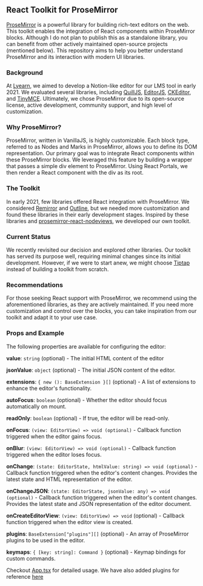 ## React Toolkit for ProseMirror

[ProseMirror](https://prosemirror.net/) is a powerful library for building rich-text editors on the web. This toolkit enables the integration of React components within ProseMirror blocks. Although I do not plan to publish this as a standalone library, you can benefit from other actively maintained open-source projects (mentioned below). This repository aims to help you better understand ProseMirror and its interaction with modern UI libraries.

### Background

At [Lyearn](https://www.lyearn.com/), we aimed to develop a Notion-like editor for our LMS tool in early 2021. We evaluated several libraries, including [QuillJS](https://quilljs.com/), [EditorJS](https://editorjs.io/), [CKEditor](https://ckeditor.com/), and [TinyMCE](https://www.tiny.cloud/). Ultimately, we chose ProseMirror due to its open-source license, active development, community support, and high level of customization.

### Why ProseMirror?

ProseMirror, written in VanillaJS, is highly customizable. Each block type, referred to as Nodes and Marks in ProseMirror, allows you to define its DOM representation. Our primary goal was to integrate React components within these ProseMirror blocks. We leveraged this feature by building a wrapper that passes a simple div element to ProseMirror. Using React Portals, we then render a React component with the div as its root.

### The Toolkit

In early 2021, few libraries offered React integration with ProseMirror. We considered [Remirror](https://remirror.io/) and [Outline](https://www.getoutline.com/), but we needed more customization and found these libraries in their early development stages. Inspired by these libraries and [prosemirror-react-nodeviews](https://github.com/johnkueh/prosemirror-react-nodeviews), we developed our own toolkit.

### Current Status

We recently revisited our decision and explored other libraries. Our toolkit has served its purpose well, requiring minimal changes since its initial development. However, if we were to start anew, we might choose [Tiptap](https://tiptap.dev/) instead of building a toolkit from scratch.

### Recommendations

For those seeking React support with ProseMirror, we recommend using the aforementioned libraries, as they are actively maintained. If you need more customization and control over the blocks, you can take inspiration from our toolkit and adapt it to your use case.

### Props and Example

The following properties are available for configuring the editor:

**value**: `string` (optional) - The initial HTML content of the editor

**jsonValue**: `object` (optional) - The initial JSON content of the editor.

**extensions**: `{ new (): BaseExtension }[]` (optional) - A list of extensions to enhance the editor's functionality.

**autoFocus**: `boolean` (optional) - Whether the editor should focus automatically on mount.

**readOnly**: `boolean` (optional) - If true, the editor will be read-only.

**onFocus**: `(view: EditorView) => void (optional)` - Callback function triggered when the editor gains focus.

**onBlur**: `(view: EditorView) => void (optional)` - Callback function triggered when the editor loses focus.

**onChange**: `(state: EditorState, htmlValue: string) => void (optional)` - Callback function triggered when the editor's content changes. Provides the latest state and HTML representation of the editor.

**onChangeJSON**: `(state: EditorState, jsonValue: any) => void (optional)` - Callback function triggered when the editor's content changes. Provides the latest state and JSON representation of the editor document.

**onCreateEditorView**: `(view: EditorView) => void` (optional) - Callback function triggered when the editor view is created.

**plugins**: `BaseExtension["plugins"][]` (optional) - An array of ProseMirror plugins to be used in the editor.

**keymaps**: `{ [key: string]: Command }` (optional) - Keymap bindings for custom commands.

Checkout [App.tsx](https://github.com/KhushilMistry/prosemirror-react/blob/main/src/App.tsx) for detailed usage. We have also added plugins for reference [here](https://github.com/KhushilMistry/prosemirror-react/tree/main/src/RichTextEditorPlugins)
